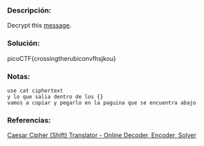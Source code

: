 ### Descripción: 
Decrypt this [message](https://jupiter.challenges.picoctf.org/static/49f31c8f17817dc2d367428c9e5ab0bc/ciphertext).
### Solución:

picoCTF{crossingtherubiconvfhsjkou}
### Notas:
```shell
use cat ciphertext
y lo que salia dentro de los {} 
vamos a copiar y pegarlo en la paguina que se encuentra abajo
```
### Referencias:

[Caesar Cipher (Shift) Translator - Online Decoder, Encoder, Solver](https://www.dcode.fr/caesar-cipher)
